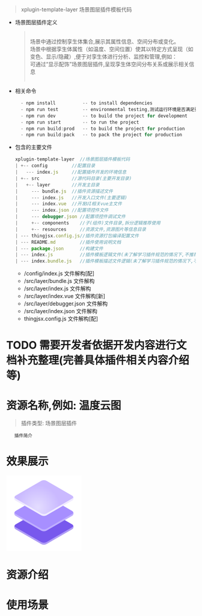 > xplugin-template-layer 场景图层插件模板代码
* 场景图层插件定义
    > </br>
    > 场景中通过控制孪生体集合,展示其属性信息、空间分布或变化。</br>场景中根据孪生体属性（如温度、空间位置）使其以特定方式呈现（如变色、显示/隐藏）,便于对孪生体进行分析、监控和管理,例如：</br>
    > 可通过“显示配饰”场景图层插件,呈现孪生体空间分布关系或展示相关信息</br>
    > </br>
* 相关命令
  ```javascript
    - npm install          -- to install dependencies
    - npm run test         -- environmental testing,测试运行环境是否满足要求
    - npm run dev          -- to build the project for development
    - npm run start        -- to run the project
    - npm run build:prod   -- to build the project for production
    - npm run build:pack   -- to pack the project for production
  ```
* 包含的主要文件
  ```javascript
  xplugin-template-layer  //场景图层插件模板代码
  | +-- config         //配置目录
  |   --- index.js     //配置插件开发的环境信息
  | +-- src            //源代码目录(主要开发目录)
  |   +-- layer        //开发主目录
  |     --- bundle.js  //插件资源描述文件
  |     --- index.js   //开发入口文件(主要逻辑)
  |     --- index.vue  //开发UI相关vue主文件  
  |     --- index.json //配置项控件文件
  |     --- debugger.json //配置项控件调试文件
  |     +-- components    //子(组件)文件目录,拆分逻辑推荐使用
  |     +-- resources     //资源文件,资源图片等信息目录 
  | --- thingjsx.config.js//插件资源打包编译配置文件
  | --- README.md         //插件使用说明文档
  | --- package.json      //构建文件
  | --- index.js          //插件模板逻辑文件(未了解学习插件规范的情况下,不推荐修改,修改可能造成打包后的插件无法使用)
  | --- index.bundle.js   //插件模板描述文件逻辑(未了解学习插件规范的情况下,不推荐修改,修改可能造成打包后的插件无法使用)

  ```
  * /config/index.js                文件解构[配]
  * /src/layer/bundle.js            文件解构
  * /src/layer/index.js             文件解构
  * /src/layer/index.vue            文件解构[新]
  * /src/layer/debugger.json        文件解构
  * /src/layer/index.json           文件解构
  * thingjsx.config.js              文件解构[配]

# TODO 需要开发者依据开发内容进行文档补充整理(完善具体插件相关内容介绍等)

# 资源名称,例如: 温度云图
> 插件类型: 场景图层插件
```text
   插件简介
```

# 效果展示
<img src="./src/layer/resources/preview.png" width = "200" height = "200" alt="效果预览图" />

# 资源介绍
  
# 使用场景